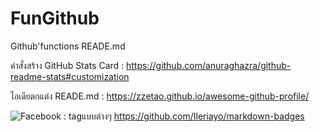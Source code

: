 # FunGithub
Github'functions READE.md

คำสั่งสร้าง GitHub Stats Card : https://github.com/anuraghazra/github-readme-stats#customization

ไอเดียตกแต่ง READE.md : https://zzetao.github.io/awesome-github-profile/

![Facebook](https://img.shields.io/badge/Facebook-%231877F2.svg?style=for-the-badge&logo=Facebook&logoColor=white) : tagแบบต่างๆ https://github.com/Ileriayo/markdown-badges
